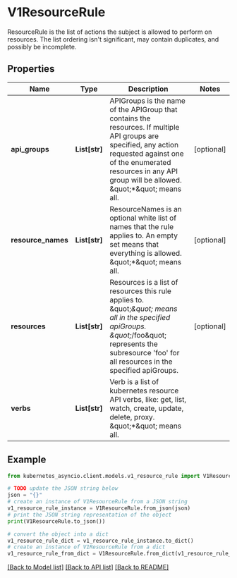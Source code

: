 # V1ResourceRule

ResourceRule is the list of actions the subject is allowed to perform on resources. The list ordering isn't significant, may contain duplicates, and possibly be incomplete.

## Properties

Name | Type | Description | Notes
------------ | ------------- | ------------- | -------------
**api_groups** | **List[str]** | APIGroups is the name of the APIGroup that contains the resources.  If multiple API groups are specified, any action requested against one of the enumerated resources in any API group will be allowed.  \&quot;*\&quot; means all. | [optional] 
**resource_names** | **List[str]** | ResourceNames is an optional white list of names that the rule applies to.  An empty set means that everything is allowed.  \&quot;*\&quot; means all. | [optional] 
**resources** | **List[str]** | Resources is a list of resources this rule applies to.  \&quot;*\&quot; means all in the specified apiGroups.  \&quot;*/foo\&quot; represents the subresource &#39;foo&#39; for all resources in the specified apiGroups. | [optional] 
**verbs** | **List[str]** | Verb is a list of kubernetes resource API verbs, like: get, list, watch, create, update, delete, proxy.  \&quot;*\&quot; means all. | 

## Example

```python
from kubernetes_asyncio.client.models.v1_resource_rule import V1ResourceRule

# TODO update the JSON string below
json = "{}"
# create an instance of V1ResourceRule from a JSON string
v1_resource_rule_instance = V1ResourceRule.from_json(json)
# print the JSON string representation of the object
print(V1ResourceRule.to_json())

# convert the object into a dict
v1_resource_rule_dict = v1_resource_rule_instance.to_dict()
# create an instance of V1ResourceRule from a dict
v1_resource_rule_from_dict = V1ResourceRule.from_dict(v1_resource_rule_dict)
```
[[Back to Model list]](../README.md#documentation-for-models) [[Back to API list]](../README.md#documentation-for-api-endpoints) [[Back to README]](../README.md)


